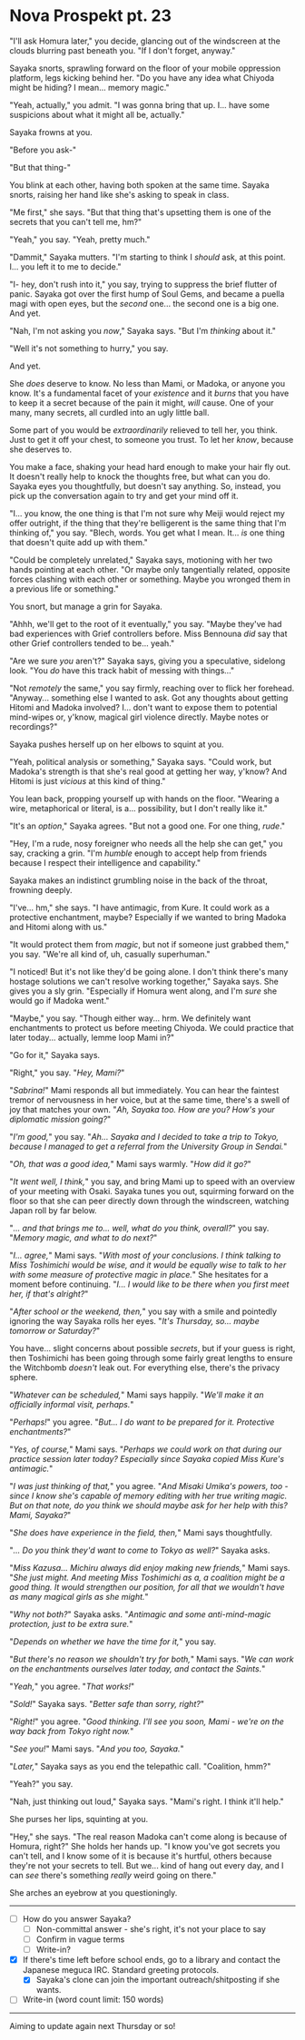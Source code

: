 # Nova Prospekt pt. 23

"I'll ask Homura later," you decide, glancing out of the windscreen at the clouds blurring past beneath you. "If I don't forget, anyway."

Sayaka snorts, sprawling forward on the floor of your mobile oppression platform, legs kicking behind her. "Do you have any idea what Chiyoda might be hiding? I mean... memory magic."

"Yeah, actually," you admit. "I was gonna bring that up. I... have some suspicions about what it might all be, actually."

Sayaka frowns at you.

"Before you ask-"

"But that thing-"

You blink at each other, having both spoken at the same time. Sayaka snorts, raising her hand like she's asking to speak in class.

"Me first," she says. "But that thing that's upsetting them is one of the secrets that you can't tell me, hm?"

"Yeah," you say. "Yeah, pretty much."

"Dammit," Sayaka mutters. "I'm starting to think I *should* ask, at this point. I... you left it to me to decide."

"I- hey, don't rush into it," you say, trying to suppress the brief flutter of panic. Sayaka got over the first hump of Soul Gems, and became a puella magi with open eyes, but the *second* one... the second one is a big one. And yet.

"Nah, I'm not asking you *now*," Sayaka says. "But I'm *thinking* about it."

"Well it's not something to hurry," you say.

And yet.

She *does* deserve to know. No less than Mami, or Madoka, or anyone you know. It's a fundamental facet of your *existence* and it *burns* that you have to keep it a secret because of the pain it might, *will* cause. One of your many, many secrets, all curdled into an ugly little ball.

Some part of you would be *extraordinarily* relieved to tell her, you think. Just to get it off your chest, to someone you trust. To let her *know*, because she deserves to.

You make a face, shaking your head hard enough to make your hair fly out. It doesn't really help to knock the thoughts free, but what can you do. Sayaka eyes you thoughtfully, but doesn't say anything. So, instead, you pick up the conversation again to try and get your mind off it.

"I... you know, the one thing is that I'm not sure why Meiji would reject my offer outright, if the thing that they're belligerent is the same thing that I'm thinking of," you say. "Blech, words. You get what I mean. It... *is* one thing that doesn't quite add up with them."

"Could be completely unrelated," Sayaka says, motioning with her two hands pointing at each other. "Or maybe only tangentially related, opposite forces clashing with each other or something. Maybe you wronged them in a previous life or something."

You snort, but manage a grin for Sayaka.

"Ahhh, we'll get to the root of it eventually," you say. "Maybe they've had bad experiences with Grief controllers before. Miss Bennouna *did* say that other Grief controllers tended to be... yeah."

"Are we sure *you* aren't?" Sayaka says, giving you a speculative, sidelong look. "You *do* have this track habit of messing with things..."

"Not *remotely* the same," you say firmly, reaching over to flick her forehead. "Anyway... something else I wanted to ask. Got any thoughts about getting Hitomi and Madoka involved? I... don't want to expose them to potential mind-wipes or, y'know, magical girl violence directly. Maybe notes or recordings?"

Sayaka pushes herself up on her elbows to squint at you.

"Yeah, political analysis or something," Sayaka says. "Could work, but Madoka's strength is that she's real good at getting her way, y'know? And Hitomi is just *vicious* at this kind of thing."

You lean back, propping yourself up with hands on the floor. "Wearing a wire, metaphorical or literal, is a... possibility, but I don't really like it."

"It's an *option*," Sayaka agrees. "But not a good one. For one thing, *rude*."

"Hey, I'm a rude, nosy foreigner who needs all the help she can get," you say, cracking a grin. "I'm *humble* enough to accept help from friends because I respect their intelligence and capability."

Sayaka makes an indistinct grumbling noise in the back of the throat, frowning deeply.

"I've... hm," she says. "I have antimagic, from Kure. It could work as a protective enchantment, maybe? Especially if we wanted to bring Madoka and Hitomi along with us."

"It would protect them from *magic*, but not if someone just grabbed them," you say. "We're all kind of, uh, casually superhuman."

"I noticed! But it's not like they'd be going alone. I don't think there's many hostage solutions we can't resolve working together," Sayaka says. She gives you a sly grin. "Especially if Homura went along, and I'm *sure* she would go if Madoka went."

"Maybe," you say. "Though either way... hrm. We definitely want enchantments to protect us before meeting Chiyoda. We could practice that later today... actually, lemme loop Mami in?"

"Go for it," Sayaka says.

"Right," you say. "*Hey, Mami?*"

"*Sabrina!*" Mami responds all but immediately. You can hear the faintest tremor of nervousness in her voice, but at the same time, there's a swell of joy that matches your own. "*Ah, Sayaka too. How are you? How's your diplomatic mission going?*"

"*I'm good,*" you say. "*Ah... Sayaka and I decided to take a trip to Tokyo, because I managed to get a referral from the University Group in Sendai.*"

"*Oh, that was a good idea,*" Mami says warmly. "*How did it go?*"

"*It went well, I think,*" you say, and bring Mami up to speed with an overview of your meeting with Osaki. Sayaka tunes you out, squirming forward on the floor so that she can peer directly down through the windscreen, watching Japan roll by far below.

"*... and that brings me to... well, what do you think, overall?*" you say. "*Memory magic, and what to do next?*"

"*I... agree,*" Mami says. "*With most of your conclusions. I think talking to Miss Toshimichi would be wise, and it would be equally wise to talk to her with some measure of protective magic in place.*" She hesitates for a moment before continuing. "*I... I would like to be there when you first meet her, if that's alright?*"

"*After school or the weekend, then,*" you say with a smile and pointedly ignoring the way Sayaka rolls her eyes. "*It's Thursday, so... maybe tomorrow or Saturday?*"

You have... slight concerns about possible *secrets*, but if your guess is right, then Toshimichi has been going through some fairly great lengths to ensure the Witchbomb *doesn't* leak out. For everything else, there's the privacy sphere.

"*Whatever can be scheduled,*" Mami says happily. "*We'll make it an officially informal visit, perhaps.*"

"*Perhaps!*" you agree. "*But... I do want to be prepared for it. Protective enchantments?*"

"*Yes, of course,*" Mami says. "*Perhaps we could work on that during our practice session later today? Especially since Sayaka copied Miss Kure's antimagic.*"

"*I was just thinking of that,*" you agree. "*And Misaki Umika's powers, too - since I know she's capable of memory editing with her true writing magic. But on that note, do you think we should maybe ask for her help with this? Mami, Sayaka?*"

"*She *does* have experience in the field, then,*" Mami says thoughtfully.

"*... Do you think they'd want to come to Tokyo as well?*" Sayaka asks.

"*Miss Kazusa... Michiru always did enjoy making new friends,*" Mami says. "*She just might. And meeting Miss Toshimichi as a, a *coalition* might be a good thing. It would strengthen our position, for all that we wouldn't have as many magical girls as she might.*"

"*Why not both?*" Sayaka asks. "*Antimagic *and* some anti-mind-magic protection, just to be extra sure.*"

"*Depends on whether we have the time for it,*" you say.

"*But there's no reason we shouldn't try for both,*" Mami says. "*We can work on the enchantments ourselves later today, *and* contact the Saints.*"

"*Yeah,*" you agree. "*That works!*"

"*Sold!*" Sayaka says. "*Better safe than sorry, right?*"

"*Right!*" you agree. "*Good thinking. I'll see you soon, Mami - we're on the way back from Tokyo right now.*"

"*See you!*" Mami says. "*And you too, Sayaka.*"

"*Later,*" Sayaka says as you end the telepathic call. "Coalition, hmm?"

"Yeah?" you say.

"Nah, just thinking out loud," Sayaka says. "Mami's right. I think it'll help."

She purses her lips, squinting at you.

"Hey," she says. "The real reason Madoka can't come along is because of Homura, right?" She holds her hands up. "I know you've got secrets you can't tell, and I know some of it is because it's hurtful, others because they're not your secrets to tell. But we... kind of hang out every day, and I can *see* there's something *really* weird going on there."

She arches an eyebrow at you questioningly.

---

- [ ] How do you answer Sayaka?
  - [ ] Non-committal answer - she's right, it's not your place to say
  - [ ] Confirm in vague terms
  - [ ] Write-in?
- [x] If there's time left before school ends, go to a library and contact the Japanese meguca IRC. Standard greeting protocols.
  - [x] Sayaka's clone can join the important outreach/shitposting if she wants.
- [ ] Write-in (word count limit: 150 words)

---

Aiming to update again next Thursday or so!
